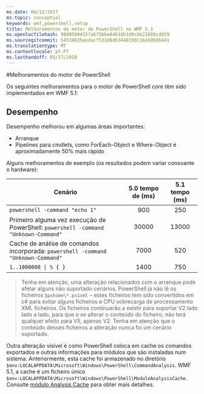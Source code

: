```yaml
---
ms.date: 06/12/2017
ms.topic: conceptual
keywords: wmf,powershell,setup
title: Melhoramentos de motor do PowerShell no WMF 5.1
ms.openlocfilehash: 98095904157a675bbe84616b1d9cbb22689cd059
ms.sourcegitcommit: 54534635eedacf531d8d6344019dc16a50b8b441
ms.translationtype: MT
ms.contentlocale: pt-PT
ms.lasthandoff: 05/17/2018
---
```

#<a name="powershell-engine-improvements"></a>Melhoramentos do motor de PowerShell

Os seguintes melhoramentos para o motor de PowerShell core têm sido implementados em WMF 5.1:


## <a name="performance"></a>Desempenho ##

Desempenho melhorou em algumas áreas importantes:

- Arranque
- Pipelines para cmdlets, como ForEach-Object e Where-Object é aproximadamente 50% mais rápido

Alguns melhoramentos de exemplo (os resultados podem variar consoante o hardware):

| Cenário | 5.0 tempo de (ms) | 5.1 tempo (ms) |
| -------- | :---------------: | :---------------: |
| `powershell -command "echo 1"` | 900 | 250 |
| Primeiro alguma vez execução de PowerShell: `powershell -command "Unknown-Command"` | 30000 | 13000 |
| Cache de análise de comandos incorporada: `powershell -command "Unknown-Command"` | 7000 | 520 |
| <code>1..1000000 &#124; % { }</code> | 1400 | 750 |

> Tenha em atenção, uma alteração relacionados com o arranque pode afetar alguns não suportado cenários.
> PowerShell já não lê os ficheiros `$pshome\*.ps1xml` – estes ficheiros tem sido convertidos em c# para evitar alguns ficheiros e CPU sobrecarga de processamento XML ficheiros.
Os ficheiros continuarão a existir para suportar V2 lado lado a lado, para que o se alterar o conteúdo do ficheiro, não terá qualquer efeito para V5, apenas V2.
Tenha em atenção que o conteúdo desses ficheiros a alteração nunca foi um cenário suportado.

Outra alteração visível é como PowerShell coloca em cache os comandos exportados e outras informações para módulos que são instaladas num sistema.
Anteriormente, esta cache foi armazenado no diretório `$env:LOCALAPPDATA\Microsoft\Windows\PowerShell\CommandAnalysis`.
WMF 5.1, a cache é um ficheiro único `$env:LOCALAPPDATA\Microsoft\Windows\PowerShell\ModuleAnalysisCache`.
Consulte [módulo Analysis Cache](scenarios-features.md#module-analysis-cache) para obter mais detalhes.
